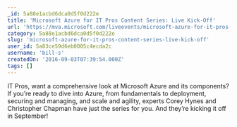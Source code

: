```yaml
---
_id: 5a88e1acbd6dca0d5f0d222e
title: 'Microsoft Azure for IT Pros Content Series: Live Kick-Off'
url: 'https://mva.microsoft.com/liveevents/microsoft-azure-for-it-pros-content-series-live-kick-off'
category: 5a88e1acbd6dca0d5f0d222e
slug: 'microsoft-azure-for-it-pros-content-series-live-kick-off'
user_id: 5a83ce59d6eb0005c4ecda2c
username: 'bill-s'
createdOn: '2016-09-03T07:39:54.000Z'
tags: []
---
```


IT Pros, want a comprehensive look at Microsoft Azure and its components? If you’re ready to dive into Azure, from fundamentals to deployment, securing and managing, and scale and agility, experts Corey Hynes and Christopher Chapman have just the series for you. And they’re kicking it off in September!
